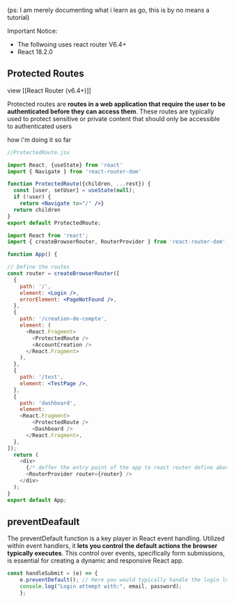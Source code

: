 (ps: I am merely documenting what i learn as go, this is by no means a tutorial)

Important Notice: 
- The follwoing uses react router V6.4+
- React 18.2.0


## Protected Routes
view [[React Router (v6.4+)]]

Protected routes are **routes in a web application that require the user to be authenticated before they can access them**. These routes are typically used to protect sensitive or private content that should only be accessible to authenticated users

how i'm doing it so far 
```jsx
//ProtectedRoute.jsx

import React, {useState} from 'react'
import { Navigate } from 'react-router-dom'

function ProtectedRoute({children, ...rest}) {
  const [user, setUser] = useState(null);
  if (!user) {
    return <Navigate to="/" />}
  return children
} 
export default ProtectedRoute;
```



```jsx
import React from 'react';
import { createBrowserRouter, RouterProvider } from 'react-router-dom';

function App() {

// Define the routes
const router = createBrowserRouter([
  {
    path: '/',
    element: <Login />,
    errorElement: <PageNotFound />,
  },
  {
    path: '/creation-de-compte',
    element: (
      <React.Fragment>
        <ProtectedRoute />
        <AccountCreation />
      </React.Fragment>
    ),
  },
  {
    path: '/test',
    element: <TestPage />,
  },
  {
    path: 'dashboard',
    element:  
    <React.Fragment>
        <ProtectedRoute />
        <Dashboard />
      </React.Fragment>,
  },
]);
  return (
    <div>
      {/* deffer the entry point of the app to react router define above */}
      <RouterProvider router={router} />
    </div>
  );
}
export default App;
```

## preventDeafault

The preventDefault function is a key player in React event handling. Utilized within event handlers, it **lets you control the default actions the browser typically executes**. This control over events, specifically form submissions, is essential for creating a dynamic and responsive React app.

```jsx
const handleSubmit = (e) => { 
	e.preventDefault(); // Here you would typically handle the login logic 
	console.log("Login attempt with:", email, password); 
	};
```